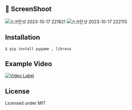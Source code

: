 ## 🙌 ScreenShoot

![스크린샷 2023-10-17 221821](https://github.com/JHPDEVS/keypop_Pygame_Rhythm_Game/assets/30117732/8c7b6388-d8cf-4ee5-a854-b2a33e95883e)
![스크린샷 2023-10-17 222113](https://github.com/JHPDEVS/keypop_Pygame_Rhythm_Game/assets/30117732/abdce9b4-2f95-468c-a7fb-681c67298470)

## Installation

```
$ pip install pygame , librosa
```

## Example Video

[![Video Label](http://img.youtube.com/vi/cvojJoBlbGk/0.jpg)](https://youtu.be/cvojJoBlbGk)

## License

Licensed under MIT
